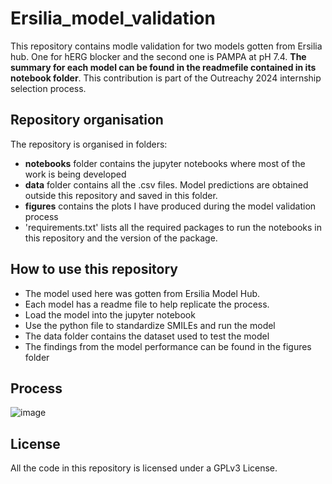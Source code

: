 # Ersilia_model_validation
This repository contains modle validation for two models gotten from Ersilia hub. One for hERG blocker and the second one is PAMPA at pH 7.4. **The summary for each model can be found in the readmefile contained in its notebook folder**. This contribution is part of the Outreachy 2024 internship selection process.

## Repository organisation
The repository is organised in folders:
- **notebooks** folder contains the jupyter notebooks where most of the work is being developed
- **data** folder contains all the .csv files. Model predictions are obtained outside this repository and saved in this folder.
- **figures** contains the plots I have produced during the model validation process
- 'requirements.txt' lists all the required packages to run the notebooks in this repository and the version of the package.

## How to use this repository
- The model used here was gotten from Ersilia Model Hub.
- Each model has a readme file to help replicate the process.
- Load the model into the jupyter notebook
- Use the python file to standardize SMILEs and run the model
- The data folder contains the dataset used to test the model
- The findings from the model performance can be found in the figures folder

## Process
![image](https://github.com/Chiamakaj/Ersilia_model_validation/assets/88968378/8912a4b7-add2-4b1f-9b71-8cb12b6e391d)

## License
All the code in this repository is licensed under a GPLv3 License.
